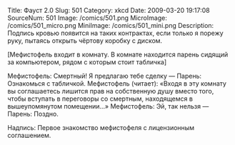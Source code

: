 Title: Фауст 2.0 
Slug: 501 
Category: xkcd 
Date: 2009-03-20 19:17:08 
SourceNum: 501 
Image: /comics/501.png 
MicroImage: /comics/501_micro.png 
MiniImage: /comics/501_mini.png 
Description: Подпись кровью появится на таких контрактах, если только я порежу руку, пытаясь открыть чёртову коробку с диском. 

[Мефистофель входит в комнату. В комнате находится парень сидящий за компьютером, рядом с которым стоит табличка]

Мефистофель: Смертный! Я предлагаю тебе сделку —
Парень: Ознакомься с табличкой.
Мефистофель (читает): «Входя в эту комнату вы соглашаетесь лишится прав на собственную душу вместо того, чтобы вступать в переговоры со смертным, находящемся в вышеупомянутом помещении…» Мефистофель: Эй, так нельзя —
Парень: Поздно.

Надпись: Первое знакомство мефистофеля с лицензионным соглашением.